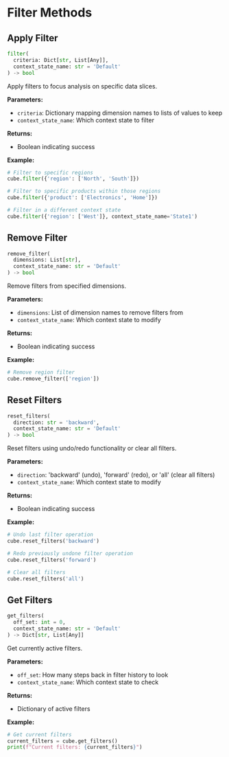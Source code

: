 # Filter Methods

## Apply Filter

```python
filter(
  criteria: Dict[str, List[Any]], 
  context_state_name: str = 'Default'
) -> bool
```

Apply filters to focus analysis on specific data slices.

**Parameters:**

- `criteria`: Dictionary mapping dimension names to lists of values to keep
- `context_state_name`: Which context state to filter

**Returns:**

- Boolean indicating success

**Example:**

```python
# Filter to specific regions
cube.filter({'region': ['North', 'South']})

# Filter to specific products within those regions
cube.filter({'product': ['Electronics', 'Home']})

# Filter in a different context state
cube.filter({'region': ['West']}, context_state_name='State1')
```

## Remove Filter

```python
remove_filter(
  dimensions: List[str],
  context_state_name: str = 'Default'
) -> bool
```

Remove filters from specified dimensions.

**Parameters:**

- `dimensions`: List of dimension names to remove filters from
- `context_state_name`: Which context state to modify

**Returns:**

- Boolean indicating success

**Example:**

```python
# Remove region filter
cube.remove_filter(['region'])
```

## Reset Filters

```python
reset_filters(
  direction: str = 'backward',
  context_state_name: str = 'Default'
) -> bool
```

Reset filters using undo/redo functionality or clear all filters.

**Parameters:**

- `direction`: 'backward' (undo), 'forward' (redo), or 'all' (clear all filters)
- `context_state_name`: Which context state to modify

**Returns:**

- Boolean indicating success

**Example:**

```python
# Undo last filter operation
cube.reset_filters('backward')

# Redo previously undone filter operation
cube.reset_filters('forward')

# Clear all filters
cube.reset_filters('all')
```

## Get Filters

```python
get_filters(
  off_set: int = 0,
  context_state_name: str = 'Default'
) -> Dict[str, List[Any]]
```

Get currently active filters.

**Parameters:**

- `off_set`: How many steps back in filter history to look
- `context_state_name`: Which context state to check

**Returns:**

- Dictionary of active filters

**Example:**

```python
# Get current filters
current_filters = cube.get_filters()
print(f"Current filters: {current_filters}")
```